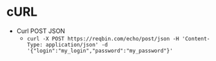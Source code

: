 # cURL

* Curl POST JSON
	* `curl -X POST https://reqbin.com/echo/post/json
   -H 'Content-Type: application/json'
   -d '{"login":"my_login","password":"my_password"}'`
   
